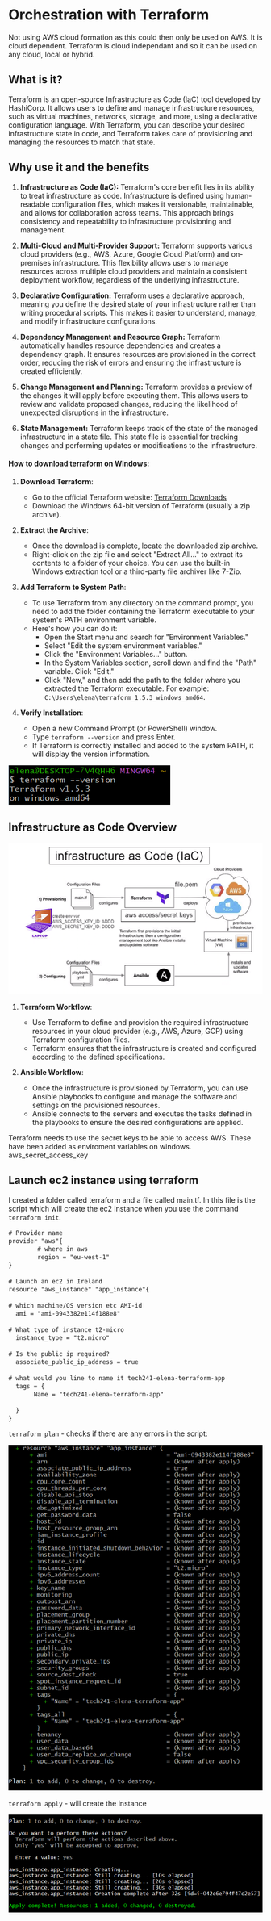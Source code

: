 # Orchestration with Terraform

Not using AWS cloud formation as this could then only be used on AWS. It is cloud dependent. Terraform is cloud independant and so it can be used on any cloud, local or hybrid. 

## What is it?

Terraform is an open-source Infrastructure as Code (IaC) tool developed by HashiCorp. It allows users to define and manage infrastructure resources, such as virtual machines, networks, storage, and more, using a declarative configuration language. With Terraform, you can describe your desired infrastructure state in code, and Terraform takes care of provisioning and managing the resources to match that state.

## Why use it and the benefits

1. **Infrastructure as Code (IaC):**
   Terraform's core benefit lies in its ability to treat infrastructure as code. Infrastructure is defined using human-readable configuration files, which makes it versionable, maintainable, and allows for collaboration across teams. This approach brings consistency and repeatability to infrastructure provisioning and management.

2. **Multi-Cloud and Multi-Provider Support:**
   Terraform supports various cloud providers (e.g., AWS, Azure, Google Cloud Platform) and on-premises infrastructure. This flexibility allows users to manage resources across multiple cloud providers and maintain a consistent deployment workflow, regardless of the underlying infrastructure.

3. **Declarative Configuration:**
   Terraform uses a declarative approach, meaning you define the desired state of your infrastructure rather than writing procedural scripts. This makes it easier to understand, manage, and modify infrastructure configurations.

4. **Dependency Management and Resource Graph:**
   Terraform automatically handles resource dependencies and creates a dependency graph. It ensures resources are provisioned in the correct order, reducing the risk of errors and ensuring the infrastructure is created efficiently.

5. **Change Management and Planning:**
   Terraform provides a preview of the changes it will apply before executing them. This allows users to review and validate proposed changes, reducing the likelihood of unexpected disruptions in the infrastructure.

6. **State Management:**
   Terraform keeps track of the state of the managed infrastructure in a state file. This state file is essential for tracking changes and performing updates or modifications to the infrastructure.


#### How to download terraform on Windows:

1. **Download Terraform**:
   - Go to the official Terraform website: [Terraform Downloads](https://www.terraform.io/downloads.html)
   - Download the Windows 64-bit version of Terraform (usually a zip archive).

2. **Extract the Archive**:
   - Once the download is complete, locate the downloaded zip archive.
   - Right-click on the zip file and select "Extract All..." to extract its contents to a folder of your choice. You can use the built-in Windows extraction tool or a third-party file archiver like 7-Zip.

3. **Add Terraform to System Path**:
   - To use Terraform from any directory on the command prompt, you need to add the folder containing the Terraform executable to your system's PATH environment variable.
   - Here's how you can do it:
     - Open the Start menu and search for "Environment Variables."
     - Select "Edit the system environment variables."
     - Click the "Environment Variables..." button.
     - In the System Variables section, scroll down and find the "Path" variable. Click "Edit."
     - Click "New," and then add the path to the folder where you extracted the Terraform executable. For example: `C:\Users\elena\terraform_1.5.3_windows_amd64`.

4. **Verify Installation**:
   - Open a new Command Prompt (or PowerShell) window.
   - Type `terraform --version` and press Enter.
   - If Terraform is correctly installed and added to the system PATH, it will display the version information.

![Alt text](imgs/terraform-downloaded.png)

## Infrastructure as Code Overview

![IaC](imgs/terraform/IaC-overview.png)

1. **Terraform Workflow**:
   - Use Terraform to define and provision the required infrastructure resources in your cloud provider (e.g., AWS, Azure, GCP) using Terraform configuration files.
   - Terraform ensures that the infrastructure is created and configured according to the defined specifications.

2. **Ansible Workflow**:
   - Once the infrastructure is provisioned by Terraform, you can use Ansible playbooks to configure and manage the software and settings on the provisioned resources.
   - Ansible connects to the servers and executes the tasks defined in the playbooks to ensure the desired configurations are applied.

Terraform needs to use the secret keys to be able to access AWS. These have been added as enviroment variables on windows. aws_secret_access_key

## Launch ec2 instance using terraform

I created a folder called terraform and a file called main.tf. In this file is the script which will create the ec2 instance when you use the command `terraform init`.

```
# Provider name
provider "aws"{
        # where in aws
        region = "eu-west-1"
}

# Launch an ec2 in Ireland
resource "aws_instance" "app_instance"{

# which machine/OS version etc AMI-id
  ami = "ami-0943382e114f188e8"

# What type of instance t2-micro
  instance_type = "t2.micro"

# Is the public ip required?
  associate_public_ip_address = true

# what would you line to name it tech241-elena-terraform-app
  tags = {
       Name = "tech241-elena-terraform-app"

  }
}
```

`terraform plan` - checks if there are any errors in the script: 

![Alt text](imgs/terraform/terraform-plan.png)

`terraform apply` - will create the instance

![Alt text](imgs/terraform/terraform-apply.png)

